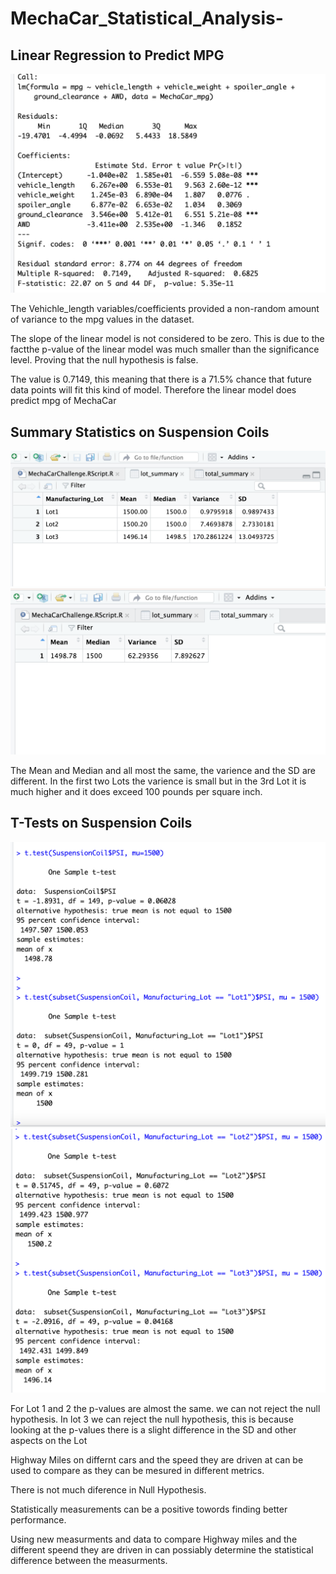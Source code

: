 # MechaCar_Statistical_Analysis-

## Linear Regression to Predict MPG

![1](https://github.com/ShahZ-Khan/MechaCar_Statistical_Analysis-/blob/main/images/Screen%20Shot%201.png)

The Vehichle_length variables/coefficients provided a non-random amount of variance to the mpg values in the dataset.

The slope of the linear model is not considered to be zero. This is due to the factthe p-value of the linear model was much smaller than the significance level. Proving that the null hypothesis is false.

The  value is 0.7149, this meaning that there is a 71.5% chance that future data points will fit this kind of model. Therefore the linear model does predict mpg of MechaCar


## Summary Statistics on Suspension Coils

![2](https://github.com/ShahZ-Khan/MechaCar_Statistical_Analysis-/blob/main/images/Screenshot%202023-03-03%20at%2012.37.09%20AM.png)
![3](https://github.com/ShahZ-Khan/MechaCar_Statistical_Analysis-/blob/main/images/Screenshot%202023-03-03%20at%2012.37.32%20AM.png)

The Mean and Median and all most the same, the varience and the SD are different. In the first two Lots the varience is small but in the 3rd Lot it is much higher and it does exceed 100 pounds per square inch. 


## T-Tests on Suspension Coils

![4](https://github.com/ShahZ-Khan/MechaCar_Statistical_Analysis-/blob/main/images/Screenshot%202023-03-03%20at%201.28.10%20AM.png)
![5](https://github.com/ShahZ-Khan/MechaCar_Statistical_Analysis-/blob/main/images/Screenshot%202023-03-03%20at%201.26.33%20AM.png)


For Lot 1 and 2 the p-values are almost the same. we can not reject the null hypothesis. In lot 3 we can reject the null hypothesis, this is because looking at the p-values there is a slight difference in the SD and other aspects on the Lot

Highway Miles on differnt cars and the speed they are driven at can be used to compare as they can be mesured in different metrics.

There is not much diference in Null Hypothesis.

Statistically measurements can be a positive towords finding better performance.

Using new measurments and data to compare Highway miles and the different speend they are driven in can possiably determine the statistical difference between the measurments. 
